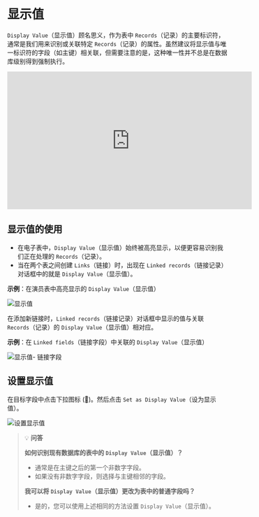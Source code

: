 # 显示值

`Display Value`（显示值）顾名思义，作为表中 `Records`（记录）的主要标识符，通常是我们用来识别或关联特定 `Records`（记录）的属性。虽然建议将显示值与唯一标识符的字段（如主键）相关联，但需要注意的是，这种唯一性并不总是在数据库级别得到强制执行。

<iframe width="560" height="315" src="https://www.youtube.com/embed/GAPAec6zXQ8?si=G_61hrI3gV_xYTrt?&amp;start=13" frameborder="0" allow="accelerometer; autoplay; clipboard-write; encrypted-media; gyroscope; picture-in-picture"></iframe>

## 显示值的使用 [](https://docs.nocodb.com/getting-started/self-hosted/installation/aws-ecs/#use-of-display-value "直接链接到显示值的使用")

- 在电子表中，`Display Value`（显示值）始终被高亮显示，以便更容易识别我们正在处理的 `Records`（记录）。
- 当在两个表之间创建 `Links`（链接）时，出现在 `Linked records`（链接记录） 对话框中的就是 `Display Value`（显示值）。

**示例**：在演员表中高亮显示的 `Display Value`（显示值）

![显示值](https://docs.nocodb.com/assets/images/display-value-90a8f4b70e88e428acbff6e49a339325.png)

在添加新链接时，`Linked records`（链接记录）对话框中显示的值与关联 `Records`（记录）的 `Display Value`（显示值）相对应。

**示例**：在 `Linked fields`（链接字段）中关联的 `Display Value`（显示值）

![显示值- 链接字段](https://docs.nocodb.com/assets/images/display-value-in-linked-record-a2d5ae449c2be23c1b31d60beb97d063.png)

## 设置显示值 [](https://docs.nocodb.com/getting-started/self-hosted/installation/aws-ecs/#set-display-value "直接链接到设置显示值")

在目标字段中点击下拉图标 (🔽)。然后点击 `Set as Display Value`（设为显示值）。

![设置显示值](https://docs.nocodb.com/assets/images/set-as-display-value-dcd56ac34c7d3e79a72b2abcab08f1f8.png)

> 💡 **问答**
> 
> **如何识别现有数据库的表中的 `Display Value`（显示值）？**
> - 通常是在主键之后的第一个非数字字段。
> - 如果没有非数字字段，则选择与主键相邻的字段。
> 
> **我可以将 `Display Value`（显示值）更改为表中的普通字段吗？**
> - 是的，您可以使用上述相同的方法设置 `Display Value`（显示值）。
